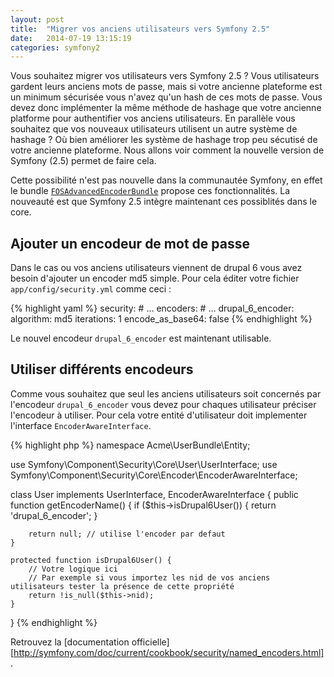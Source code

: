 ```yaml
---
layout: post
title:  "Migrer vos anciens utilisateurs vers Symfony 2.5"
date:   2014-07-19 13:15:19
categories: symfony2
---
```


Vous souhaitez migrer vos utilisateurs vers Symfony 2.5 ?
Vous utilisateurs gardent leurs anciens mots de passe, mais si votre ancienne plateforme est un minimum sécurisée vous n'avez qu'un hash de ces mots de passe.
Vous devez donc implémenter la même méthode de hashage que votre ancienne platforme pour authentifier vos anciens utilisateurs.
En parallèle vous souhaitez que vos nouveaux utilisateurs utilisent un autre système de hashage ? Où bien améliorer les système de hashage trop peu sécutisé de votre ancienne plateforme.
Nous allons voir comment la nouvelle version de Symfony (2.5) permet de faire cela.

Cette possibilité n'est pas nouvelle dans la communautée Symfony, en effet le bundle [`FOSAdvancedEncoderBundle`][FOSAdvancedEncoderBundle] propose ces fonctionnalités.
La nouveauté est que Symfony 2.5 intègre maintenant ces possiblités dans le core.

## Ajouter un encodeur de mot de passe

Dans le cas ou vos anciens utilisateurs viennent de drupal 6 vous avez besoin d'ajouter un encoder md5 simple.
Pour cela éditer votre fichier `app/config/security.yml` comme ceci :

{% highlight yaml %}
security:
    # …
    encoders:
        # …
        drupal_6_encoder:
            algorithm: md5
            iterations: 1
            encode_as_base64: false
{% endhighlight %}

Le nouvel encodeur `drupal_6_encoder` est maintenant utilisable.

## Utiliser différents encodeurs

Comme vous souhaitez que seul les anciens utilisateurs soit concernés par l'encodeur `drupal_6_encoder` vous devez pour chaques utilisateur préciser l'encodeur à utiliser.
Pour cela votre entité d'utilisateur doit implementer l'interface `EncoderAwareInterface`.

{% highlight php %}
namespace Acme\UserBundle\Entity;

use Symfony\Component\Security\Core\User\UserInterface;
use Symfony\Component\Security\Core\Encoder\EncoderAwareInterface;

class User implements UserInterface, EncoderAwareInterface
{
    public function getEncoderName()
    {
        if ($this->isDrupal6User()) {
            return 'drupal_6_encoder';
        }

        return null; // utilise l'encoder par defaut
    }

    protected function isDrupal6User() {
        // Votre logique ici
        // Par exemple si vous importez les nid de vos anciens utilisateurs tester la présence de cette propriété
        return !is_null($this->nid);
    }
}
{% endhighlight %}

Retrouvez la [documentation officielle][http://symfony.com/doc/current/cookbook/security/named_encoders.html].

[FOSAdvancedEncoderBundle]:  https://github.com/friendsofsymfony/FOSAdvancedEncoderBundle/blob/master/Resources/doc/index.md


